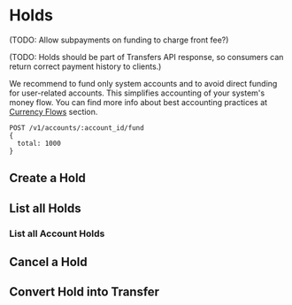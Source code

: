 # Holds

(TODO: Allow subpayments on funding to charge front fee?)

(TODO: Holds should be part of Transfers API response, so consumers can return correct payment history to clients.)

We recommend to fund only system accounts and to avoid direct funding for user-related accounts. This simplifies accounting of your system's money flow. You can find more info about best accounting practices at [Currency Flows](#currency-flows) section.

```
POST /v1/accounts/:account_id/fund
{
  total: 1000
}
```

## Create a Hold

## List all Holds

### List all Account Holds

## Cancel a Hold

## Convert Hold into Transfer
